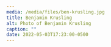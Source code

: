 ```yaml
---
media: /media/files/ben-krusling.jpg
title: Benjamin Krusling
alt: Photo of Benjamin Krusling
caption: ""
date: 2022-05-03T17:23:00-0500
---
```

